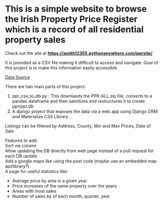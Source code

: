 # This is a simple website to browse the Irish Property Price Register which is a record of all residential property sales

Check out the site at **https://amith12355.pythonanywhere.com/pprsite/**

It is provided as a CSV file making it difficult to access and navigate. Goal of this project is to make this information easily accessible

[Data Source](https://www.propertypriceregister.ie/website/npsra/ppr/npsra-ppr.nsf/Downloads/PPR-ALL.zip/$FILE/PPR-ALL.zip)

There are two main parts of this project:

1) ppr_csv_to_db.py : This downlaods the PPR-ALL.zip file, converts to a pandas dataframe and then satnitizes and restructures it to create ppr/ppr.db  
2) A django project that exposes the data via a web app using Django ORM and Materialize CSS Library.

Listings can be filtered by Address, County, Min and Max Prices, Date of Sale  

Features to add:  
Sort via column  
Allow updating the DB directly from web page instead of a pull request for each DB update  
Add a google maps like using the post code (maybe use an embedded map api/library?)  
A page for useful statistics like:  
  - Average price by area in a given year
  - Price increases of the same property over the years
  - Areas with most sales
  - Number of sales by of each month, quarter, year
